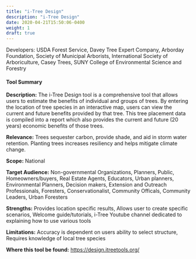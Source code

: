 ```yaml
---
title: "i-Tree Design"
description: "i-Tree Design"
date: 2020-04-21T15:50:06-0400
weight: 1
draft: true
---
```

Developers: USDA Forest Service, Davey Tree Expert Company, Arborday Foundation, Society of Municipal Arborists, International Society of Arboriculture, Casey Trees, SUNY College of Environmental Science and Forestry

#### Tool Summary
**Description:** The i-Tree Design tool is a comprehensive tool that allows users to estimate the benefits of individual and groups of trees. By entering the location of tree species in an interactive map, users can view the current and future benefits provided by that tree. This tree placement data is compiled into a report which also provides the current and future (20 years) economic benefits of those trees.

**Relevance:** Trees sequester carbon, provide shade, and aid in storm water retention. Planting trees increases resiliency and helps mitigate climate change.

**Scope:** National

**Target Audience:** Non-governmental Organizations, Planners, Public, Homeowners/buyers, Real Estate Agents, Educators, Urban planners, Environmental Planners, Decision makers, Extension and Outreach Professionals, Foresters, Conservationalist, Community Officals, Community Leaders, Urban Foresters

**Strengths:** Provides location specific results, Allows user to create specific scenarios, Welcome guide/tutorials, i-Tree Youtube channel dedicated to explaining how to use various tools

**Limitations:** Accuracy is dependent on users ability to select structure, Requires knowledge of local tree species

**Where this tool be found:** https://design.itreetools.org/
